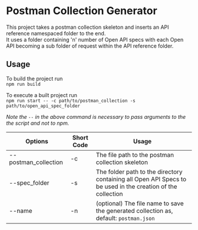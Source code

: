 # Postman Collection Generator

This project takes a postman collection skeleton and inserts an API reference namespaced folder to the end. <br/>
It uses a folder containing 'n' number of Open API specs with each Open API becoming a sub folder of request within the API reference folder.

## Usage

To build the project run 
<br/>
`npm run build`

To execute a built project run
<br/>
`npm run start -- -c path/to/postman_collection -s path/to/open_api_spec_folder`

*Note the `--` in the above command is necessary to pass arguments to the the script and not to npm.*

| Options              | Short Code | Usage                                                                                                       |
|----------------------|------------|-------------------------------------------------------------------------------------------------------------|
| --postman_collection | -c         | The file path to the postman collection skeleton                                                            |
| --spec_folder        | -s         | The folder path to the directory containing all Open API Specs to be used in the creation of the collection |
| --name               | -n         | (optional) The file name to save the generated collection as, default: `postman.json`                       |